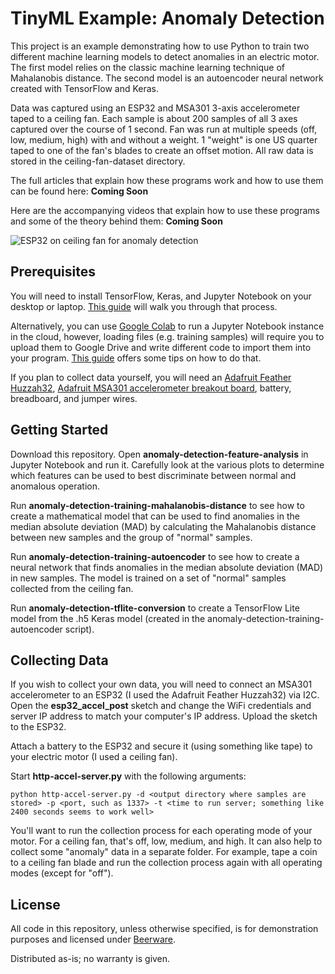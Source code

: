 TinyML Example: Anomaly Detection
========

This project is an example demonstrating how to use Python to train two different machine learning models to detect anomalies in an electric motor. The first model relies on the classic machine learning technique of Mahalanobis distance. The second model is an autoencoder neural network created with TensorFlow and Keras.

Data was captured using an ESP32 and MSA301 3-axis accelerometer taped to a ceiling fan. Each sample is about 200 samples of all 3 axes captured over the course of 1 second. Fan was run at multiple speeds (off, low, medium, high) with and without a weight. 1 "weight" is one US quarter taped to one of the fan's blades to create an offset motion. All raw data is stored in the ceiling-fan-dataset directory.

The full articles that explain how these programs work and how to use them can be found here:
**Coming Soon**

Here are the accompanying videos that explain how to use these programs and some of the theory behind them:
**Coming Soon**

![ESP32 on ceiling fan for anomaly detection](https://raw.githubusercontent.com/ShawnHymel/tflite-anomaly-detection-example/master/images/fan-anomaly-detection-cover.jpg)

Prerequisites
--------------

You will need to install TensorFlow, Keras, and Jupyter Notebook on your desktop or laptop. [This guide](https://www.digikey.com/en/maker/projects/getting-started-with-machine-learning-using-tensorflow-and-keras/0746640deea84313998f5f95c8206e5b) will walk you through that process. 

Alternatively, you can use [Google Colab](https://colab.research.google.com/) to run a Jupyter Notebook instance in the cloud, however, loading files (e.g. training samples) will require you to upload them to Google Drive and write different code to import them into your program. [This guide](https://towardsdatascience.com/3-ways-to-load-csv-files-into-colab-7c14fcbdcb92) offers some tips on how to do that.

If you plan to collect data yourself, you will need an [Adafruit Feather Huzzah32](https://www.digikey.com/product-detail/en/adafruit-industries-llc/3591/1528-2514-ND/8119805), [Adafruit MSA301 accelerometer breakout board](https://www.digikey.com/products/en/development-boards-kits-programmers/evaluation-boards-expansion-boards-daughter-cards/797?k=msa301), battery, breadboard, and jumper wires.

Getting Started
---------------

Download this repository. Open **anomaly-detection-feature-analysis** in Jupyter Notebook and run it. Carefully look at the various plots to determine which features can be used to best discriminate between normal and anomalous operation.

Run **anomaly-detection-training-mahalanobis-distance** to see how to create a mathematical model that can be used to find anomalies in the median absolute deviation (MAD) by calculating the Mahalanobis distance between new samples and the group of "normal" samples.

Run **anomaly-detection-training-autoencoder** to see how to create a neural network that finds anomalies in the median absolute deviation (MAD) in new samples. The model is trained on a set of "normal" samples collected from the ceiling fan.

Run **anomaly-detection-tflite-conversion** to create a TensorFlow Lite model from the .h5 Keras model (created in the anomaly-detection-training-autoencoder script).

Collecting Data
---------------

If you wish to collect your own data, you will need to connect an MSA301 accelerometer to an ESP32 (I used the Adafruit Feather Huzzah32) via I2C. Open the **esp32_accel_post** sketch and change the WiFi credentials and server IP address to match your computer's IP address. Upload the sketch to the ESP32.

Attach a battery to the ESP32 and secure it (using something like tape) to your electric motor (I used a ceiling fan).

Start **http-accel-server.py** with the following arguments:

```
python http-accel-server.py -d <output directory where samples are stored> -p <port, such as 1337> -t <time to run server; something like 2400 seconds seems to work well>
```

You'll want to run the collection process for each operating mode of your motor. For a ceiling fan, that's off, low, medium, and high. It can also help to collect some "anomaly" data in a separate folder. For example, tape a coin to a ceiling fan blade and run the collection process again with all operating modes (except for "off").

License
-------

All code in this repository, unless otherwise specified, is for demonstration purposes and licensed under [Beerware](https://en.wikipedia.org/wiki/Beerware).

Distributed as-is; no warranty is given.